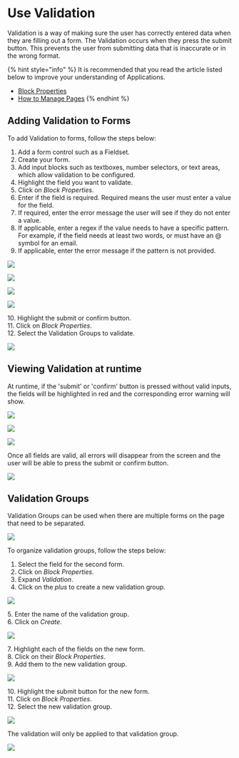 # Use Validation

Validation is a way of making sure the user has correctly entered data when they are filling out a form. The Validation occurs when they press the submit button. This prevents the user from submitting data that is inaccurate or in the wrong format.

{% hint style="info" %}
It is recommended that you read the article listed below to improve your understanding of Applications.

* [Block Properties](../../concepts/application/block-properties.md)
* [How to Manage Pages](manage-pages.md)
{% endhint %}

## Adding Validation to Forms

To add Validation to forms, follow the steps below:

1. Add a form control such as a Fieldset.
2. Create your form.
3. Add input blocks such as textboxes, number selectors, or text areas, which allow validation to be configured.
4. Highlight the field you want to validate.
5. Click on _Block Properties_.
6. Enter if the field is required. Required means the user must enter a value for the field.
7. If required, enter the error message the user will see if they do not enter a value.
8. If applicable, enter a regex if the value needs to have a specific pattern. For example, if the field needs at least two words, or must have an @ symbol for an email.
9. If applicable, enter the error message if the pattern is not provided.

![](../../.gitbook/assets/validation\_1.png)

![](../../.gitbook/assets/validation\_2.png)

![](../../.gitbook/assets/validation\_3.png)

![](../../.gitbook/assets/validation\_4.png)

&#x20;   10\. Highlight the submit or confirm button.\
&#x20;   11\. Click on _Block Properties_.\
&#x20;   12\. Select the Validation Groups to validate.

![](../../.gitbook/assets/validation\_5.png)

## Viewing Validation at runtime

At runtime, if the 'submit' or 'confirm' button is pressed without valid inputs, the fields will be highlighted in red and the corresponding error warning will show.

![](../../.gitbook/assets/validation\_6.png)

![](../../.gitbook/assets/validation\_7.png)

![](../../.gitbook/assets/validation\_8.png)

Once all fields are valid, all errors will disappear from the screen and the user will be able to press the submit or confirm button.

![](../../.gitbook/assets/validation\_9.png)

## Validation Groups

Validation Groups can be used when there are multiple forms on the page that need to be separated.&#x20;

![](../../.gitbook/assets/validation\_10.png)

To organize validation groups, follow the steps below:

1. Select the field for the second form.
2. Click on _Block Properties_.
3. Expand _Validation_.
4. Click on the _plus_ to create a new validation group.

![](../../.gitbook/assets/validation\_11.png)

&#x20;   5\. Enter the name of the validation group.\
&#x20;   6\. Click on _Create_.

![](../../.gitbook/assets/validation\_12.png)

&#x20;   7\. Highlight each of the fields on the new form.\
&#x20;   8\. Click on their _Block Properties_.\
&#x20;   9\. Add them to the new validation group.

![](../../.gitbook/assets/validation\_13.png)

&#x20;   10\. Highlight the submit button for the new form.\
&#x20;   11\. Click on _Block Properties_.\
&#x20;   12\. Select the new validation group.

![](../../.gitbook/assets/validation\_14.png)

The validation will only be applied to that validation group.

![](../../.gitbook/assets/validation\_15.png)
